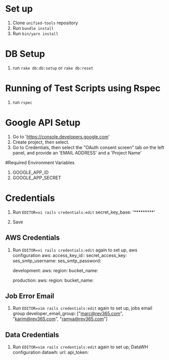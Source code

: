 # Set up
1. Clone `unified-tools` repository
2. Run `bundle install`
3. Run `bin/yarn install`

# DB Setup
1. run `rake db:db:setup` or `rake db:reset`

# Running of Test Scripts using Rspec
1. run `rspec`

# Google API Setup

1. Go to 'https://console.developers.google.com'
2. Create project, then select.
3. Go to Credentials, then select the "OAuth consent screen" tab on the left panel, and provide an 'EMAIL ADDRESS' and a 'Project Name'

#Required Environment Variables
1. GOOGLE_APP_ID
2. GOOGLE_APP_SECRET

# Credentials
1. Run `EDITOR=vi rails credentials:edit`
    secret_key_base: '*********'

2. Save

## AWS Credentials
1. Run `EDITOR=vi rails credentials:edit` again to set up, aws configuration
    aws:
        access_key_id::
        secret_access_key:
        ses_smtp_username:
        ses_smtp_password:

    development:
      aws:
        region:
        bucket_name:

    production:
      aws:
        region:
        bucket_name:

## Job Error Email
1. Run `EDITOR=vim rails credentials:edit` again to set up, jobs email group
    developer_email_group: ["marc@rev365.com", "karim@rev365.com", "ramya@rev365.com"]

## Data Credentials
1. Run `EDITOR=vim rails credentials:edit` again to set up, DataWH configuration
    datawh:
        url:
        api_token: